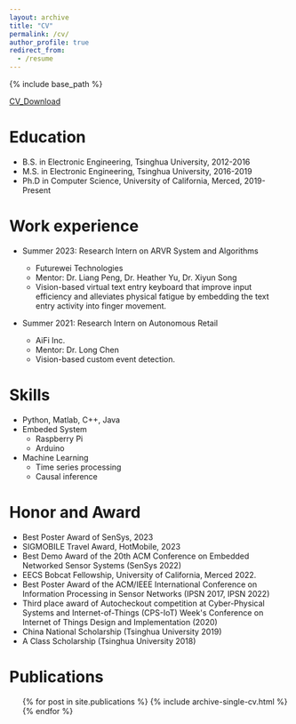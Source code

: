 ```yaml
---
layout: archive
title: "CV"
permalink: /cv/
author_profile: true
redirect_from:
  - /resume
---
```


{% include base_path %}

[CV_Download](http://yzthu.github.io/files/YueZhangCV.pdf)

Education
======
* B.S. in Electronic Engineering, Tsinghua University, 2012-2016
* M.S. in Electronic Engineering, Tsinghua University, 2016-2019
* Ph.D in Computer Science, University of California, Merced, 2019-Present

Work experience
======

* Summer 2023: Research Intern on ARVR System and Algorithms
  * Futurewei Technologies
  * Mentor: Dr. Liang Peng, Dr. Heather Yu, Dr. Xiyun Song
  * Vision-based virtual text entry keyboard that improve input efficiency and alleviates physical fatigue by embedding the text entry activity into finger movement.

* Summer 2021: Research Intern on Autonomous Retail
  * AiFi Inc.
  * Mentor: Dr. Long Chen
  * Vision-based custom event detection.

  
Skills
======
* Python, Matlab, C++, Java
* Embeded System
  * Raspberry Pi
  * Arduino
* Machine Learning
  * Time series processing
  * Causal inference

Honor and Award
======
* Best Poster Award of SenSys, 2023
* SIGMOBILE Travel Award, HotMobile, 2023
* Best Demo Award of the 20th ACM Conference on Embedded Networked Sensor Systems (SenSys 2022)
* EECS Bobcat Fellowship, University of California, Merced 2022.
* Best Poster Award of the ACM/IEEE International Conference on Information Processing in Sensor Networks (IPSN 2017, IPSN 2022)
* Third place award of Autocheckout competition at Cyber-Physical Systems and Internet-of-Things (CPS-IoT) Week's Conference on Internet of Things Design and Implementation (2020)
* China National Scholarship (Tsinghua University 2019)
* A Class Scholarship (Tsinghua University 2018)

Publications
======
  <ul>{% for post in site.publications %}
    {% include archive-single-cv.html %}
  {% endfor %}</ul>